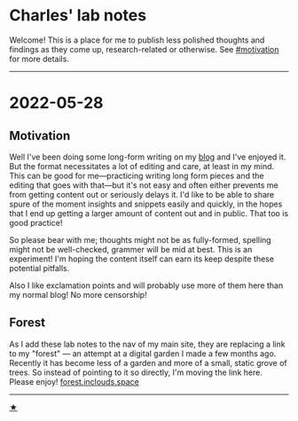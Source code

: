 

# Charles' lab notes

Welcome! This is a place for me to publish less polished thoughts and findings as they come up, research-related or otherwise. See [#motivation](#motivation) for more details.

---

# 2022-05-28

## Motivation

Well I've been doing some long-form writing on my [blog](https://inclouds.space/blog) and I've enjoyed it. But the format necessitates a lot of editing and care, at least in my mind. This can be good for me—practicing writing long form pieces and the editing that goes with that—but it's not easy and often either prevents me from getting content out or seriously delays it. I'd like to be able to share spure of the moment insights and snippets easily and quickly, in the hopes that I end up getting a larger amount of content out and in public. That too is good practice!

So please bear with me; thoughts might not be as fully-formed, spelling might not be well-checked, grammer will be mid at best. This is an experiment! I'm hoping the content itself can earn its keep despite these potential pitfalls.

Also I like exclamation points and will probably use more of them here than my normal blog! No more censorship!


## Forest

As I add these lab notes to the nav of my main site, they are replacing a link to my "forest" — an attempt at a digital garden I made a few months ago. Recently it has become less of a garden and more of a small, static grove of trees. So instead of pointing to it so directly, I'm moving the link here. Please enjoy! [forest.inclouds.space](https://forest.inclouds.space/)

---

<a class='end-star' href="https://inclouds.space">★</a>
